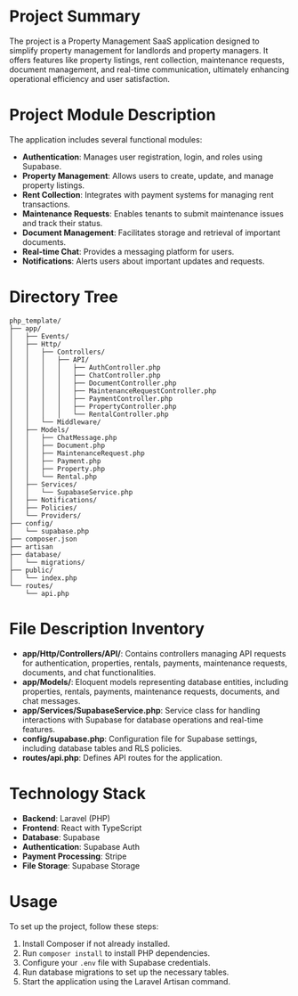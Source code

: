 # Project Summary
The project is a Property Management SaaS application designed to simplify property management for landlords and property managers. It offers features like property listings, rent collection, maintenance requests, document management, and real-time communication, ultimately enhancing operational efficiency and user satisfaction.

# Project Module Description
The application includes several functional modules:
- **Authentication**: Manages user registration, login, and roles using Supabase.
- **Property Management**: Allows users to create, update, and manage property listings.
- **Rent Collection**: Integrates with payment systems for managing rent transactions.
- **Maintenance Requests**: Enables tenants to submit maintenance issues and track their status.
- **Document Management**: Facilitates storage and retrieval of important documents.
- **Real-time Chat**: Provides a messaging platform for users.
- **Notifications**: Alerts users about important updates and requests.

# Directory Tree
```
php_template/
├── app/
│   ├── Events/
│   ├── Http/
│   │   ├── Controllers/
│   │   │   ├── API/
│   │   │   │   ├── AuthController.php
│   │   │   │   ├── ChatController.php
│   │   │   │   ├── DocumentController.php
│   │   │   │   ├── MaintenanceRequestController.php
│   │   │   │   ├── PaymentController.php
│   │   │   │   ├── PropertyController.php
│   │   │   │   └── RentalController.php
│   │   └── Middleware/
│   ├── Models/
│   │   ├── ChatMessage.php
│   │   ├── Document.php
│   │   ├── MaintenanceRequest.php
│   │   ├── Payment.php
│   │   ├── Property.php
│   │   └── Rental.php
│   ├── Services/
│   │   └── SupabaseService.php
│   ├── Notifications/
│   ├── Policies/
│   └── Providers/
├── config/
│   └── supabase.php
├── composer.json
├── artisan
├── database/
│   └── migrations/
├── public/
│   └── index.php
└── routes/
    └── api.php
```

# File Description Inventory
- **app/Http/Controllers/API/**: Contains controllers managing API requests for authentication, properties, rentals, payments, maintenance requests, documents, and chat functionalities.
- **app/Models/**: Eloquent models representing database entities, including properties, rentals, payments, maintenance requests, documents, and chat messages.
- **app/Services/SupabaseService.php**: Service class for handling interactions with Supabase for database operations and real-time features.
- **config/supabase.php**: Configuration file for Supabase settings, including database tables and RLS policies.
- **routes/api.php**: Defines API routes for the application.

# Technology Stack
- **Backend**: Laravel (PHP)
- **Frontend**: React with TypeScript
- **Database**: Supabase
- **Authentication**: Supabase Auth
- **Payment Processing**: Stripe
- **File Storage**: Supabase Storage

# Usage
To set up the project, follow these steps:
1. Install Composer if not already installed.
2. Run `composer install` to install PHP dependencies.
3. Configure your `.env` file with Supabase credentials.
4. Run database migrations to set up the necessary tables.
5. Start the application using the Laravel Artisan command.
